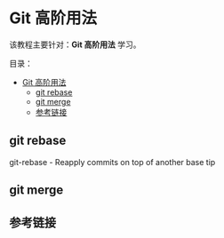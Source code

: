 # Git 高阶用法

该教程主要针对：**Git 高阶用法** 学习。

目录：

- [Git 高阶用法](#git-高阶用法)
  - [git rebase](#git-rebase)
  - [git merge](#git-merge)
  - [参考链接](#参考链接)

## git rebase

git-rebase - Reapply commits on top of another base tip

## git merge

## 参考链接
